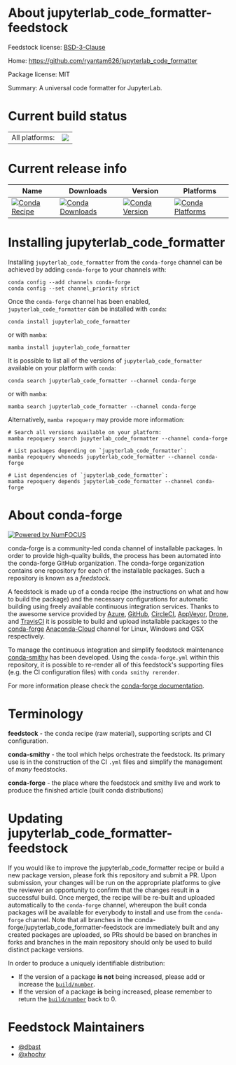 About jupyterlab_code_formatter-feedstock
=========================================

Feedstock license: [BSD-3-Clause](https://github.com/conda-forge/jupyterlab_code_formatter-feedstock/blob/main/LICENSE.txt)

Home: https://github.com/ryantam626/jupyterlab_code_formatter

Package license: MIT

Summary: A universal code formatter for JupyterLab.

Current build status
====================


<table><tr><td>All platforms:</td>
    <td>
      <a href="https://dev.azure.com/conda-forge/feedstock-builds/_build/latest?definitionId=6620&branchName=main">
        <img src="https://dev.azure.com/conda-forge/feedstock-builds/_apis/build/status/jupyterlab_code_formatter-feedstock?branchName=main">
      </a>
    </td>
  </tr>
</table>

Current release info
====================

| Name | Downloads | Version | Platforms |
| --- | --- | --- | --- |
| [![Conda Recipe](https://img.shields.io/badge/recipe-jupyterlab_code_formatter-green.svg)](https://anaconda.org/conda-forge/jupyterlab_code_formatter) | [![Conda Downloads](https://img.shields.io/conda/dn/conda-forge/jupyterlab_code_formatter.svg)](https://anaconda.org/conda-forge/jupyterlab_code_formatter) | [![Conda Version](https://img.shields.io/conda/vn/conda-forge/jupyterlab_code_formatter.svg)](https://anaconda.org/conda-forge/jupyterlab_code_formatter) | [![Conda Platforms](https://img.shields.io/conda/pn/conda-forge/jupyterlab_code_formatter.svg)](https://anaconda.org/conda-forge/jupyterlab_code_formatter) |

Installing jupyterlab_code_formatter
====================================

Installing `jupyterlab_code_formatter` from the `conda-forge` channel can be achieved by adding `conda-forge` to your channels with:

```
conda config --add channels conda-forge
conda config --set channel_priority strict
```

Once the `conda-forge` channel has been enabled, `jupyterlab_code_formatter` can be installed with `conda`:

```
conda install jupyterlab_code_formatter
```

or with `mamba`:

```
mamba install jupyterlab_code_formatter
```

It is possible to list all of the versions of `jupyterlab_code_formatter` available on your platform with `conda`:

```
conda search jupyterlab_code_formatter --channel conda-forge
```

or with `mamba`:

```
mamba search jupyterlab_code_formatter --channel conda-forge
```

Alternatively, `mamba repoquery` may provide more information:

```
# Search all versions available on your platform:
mamba repoquery search jupyterlab_code_formatter --channel conda-forge

# List packages depending on `jupyterlab_code_formatter`:
mamba repoquery whoneeds jupyterlab_code_formatter --channel conda-forge

# List dependencies of `jupyterlab_code_formatter`:
mamba repoquery depends jupyterlab_code_formatter --channel conda-forge
```


About conda-forge
=================

[![Powered by
NumFOCUS](https://img.shields.io/badge/powered%20by-NumFOCUS-orange.svg?style=flat&colorA=E1523D&colorB=007D8A)](https://numfocus.org)

conda-forge is a community-led conda channel of installable packages.
In order to provide high-quality builds, the process has been automated into the
conda-forge GitHub organization. The conda-forge organization contains one repository
for each of the installable packages. Such a repository is known as a *feedstock*.

A feedstock is made up of a conda recipe (the instructions on what and how to build
the package) and the necessary configurations for automatic building using freely
available continuous integration services. Thanks to the awesome service provided by
[Azure](https://azure.microsoft.com/en-us/services/devops/), [GitHub](https://github.com/),
[CircleCI](https://circleci.com/), [AppVeyor](https://www.appveyor.com/),
[Drone](https://cloud.drone.io/welcome), and [TravisCI](https://travis-ci.com/)
it is possible to build and upload installable packages to the
[conda-forge](https://anaconda.org/conda-forge) [Anaconda-Cloud](https://anaconda.org/)
channel for Linux, Windows and OSX respectively.

To manage the continuous integration and simplify feedstock maintenance
[conda-smithy](https://github.com/conda-forge/conda-smithy) has been developed.
Using the ``conda-forge.yml`` within this repository, it is possible to re-render all of
this feedstock's supporting files (e.g. the CI configuration files) with ``conda smithy rerender``.

For more information please check the [conda-forge documentation](https://conda-forge.org/docs/).

Terminology
===========

**feedstock** - the conda recipe (raw material), supporting scripts and CI configuration.

**conda-smithy** - the tool which helps orchestrate the feedstock.
                   Its primary use is in the construction of the CI ``.yml`` files
                   and simplify the management of *many* feedstocks.

**conda-forge** - the place where the feedstock and smithy live and work to
                  produce the finished article (built conda distributions)


Updating jupyterlab_code_formatter-feedstock
============================================

If you would like to improve the jupyterlab_code_formatter recipe or build a new
package version, please fork this repository and submit a PR. Upon submission,
your changes will be run on the appropriate platforms to give the reviewer an
opportunity to confirm that the changes result in a successful build. Once
merged, the recipe will be re-built and uploaded automatically to the
`conda-forge` channel, whereupon the built conda packages will be available for
everybody to install and use from the `conda-forge` channel.
Note that all branches in the conda-forge/jupyterlab_code_formatter-feedstock are
immediately built and any created packages are uploaded, so PRs should be based
on branches in forks and branches in the main repository should only be used to
build distinct package versions.

In order to produce a uniquely identifiable distribution:
 * If the version of a package **is not** being increased, please add or increase
   the [``build/number``](https://docs.conda.io/projects/conda-build/en/latest/resources/define-metadata.html#build-number-and-string).
 * If the version of a package **is** being increased, please remember to return
   the [``build/number``](https://docs.conda.io/projects/conda-build/en/latest/resources/define-metadata.html#build-number-and-string)
   back to 0.

Feedstock Maintainers
=====================

* [@dbast](https://github.com/dbast/)
* [@xhochy](https://github.com/xhochy/)

